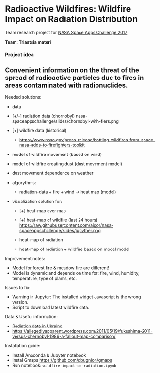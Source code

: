 # Radioactive Wildfires: Wildfire Impact on Radiation Distribution

Team research project for [NASA Space Apps Challenge 2017](https://2017.spaceappschallenge.org)

**Team: Triastsia materi**

### Project idea

Convenient information on the threat of the spread of radioactive particles due to fires in areas contaminated with radionuclides.
---

Needed solutions:
 - data
  - [+/-] radiation data (chornobyl)
    nasa-spaceappschallenge/slides/chornobyl-with-fiers.png

  - [+] wildfire data (historical)
    - https://www.nasa.gov/press-release/battling-wildfires-from-space-nasa-adds-to-firefighters-toolkit
  - model of wildfire movement (based on wind)
  - model of wildfire creating dust (dust movement model)
  - dust movement dependence on weather
  - algorythms:
    - radiation-data + fire + wind -> heat map (model)

- visualization solution for:
  - [+] heat-map over map
  - [+] heat-map of wildfire (last 24 hours)
  https://raw.githubusercontent.com/aigor/nasa-spaceappschallenge/slides/jupyther.png
  
  - heat-map of radiation
  - heat-map of radiation + wildfire based on model model

Improvement notes:
  - Model for forest fire & meadow fire are different!
  - Model is dynamic and depends on time for: fire, wind, humidity, temperature, type of plants, etc.

Issues to fix:
  - Warning in Jupyter: The installed widget Javascript is the wrong version.
  - Script to download latest wildfire data.

Data & Useful information:
 - [Radiation data in Ukraine](http://chornobyl.in.ua/uk/karty-radiacia-ukraina.html)
 - https://allegedlyapparent.wordpress.com/2011/05/19/fukushima-2011-versus-chernobyl-1986-a-fallout-map-comparison/


 Installation guide:
  - Install Anaconda & Jupyter notebook
  - Instal Gmaps https://github.com/pbugnion/gmaps
  - Run notebook: ```wildfire-impact-on-radiation.ipynb```
